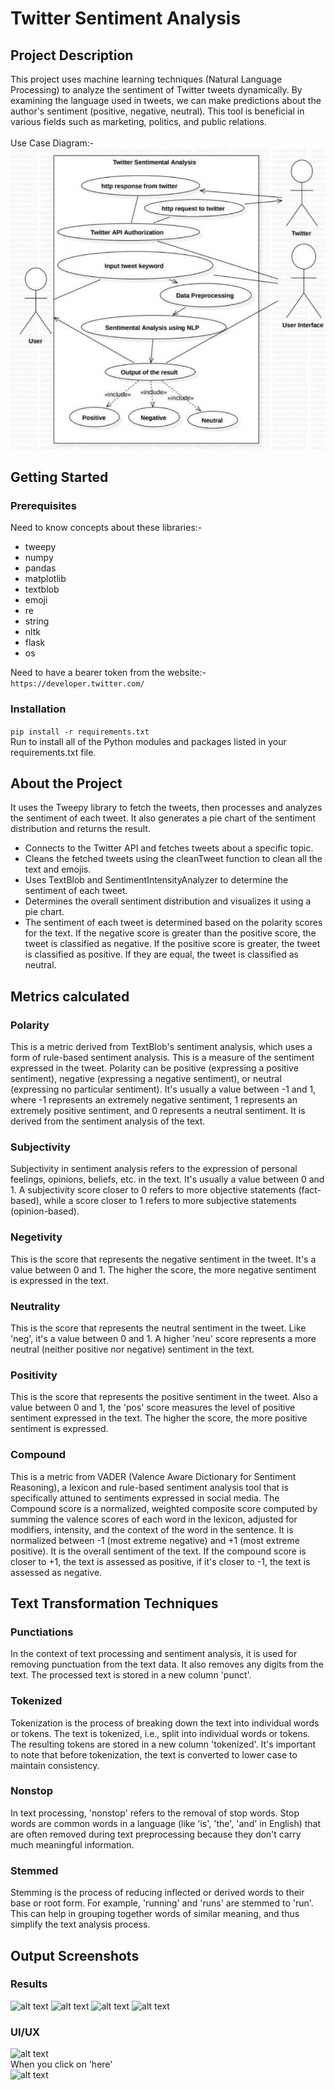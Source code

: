 # Twitter Sentiment Analysis


## Project Description
This project uses machine learning techniques (Natural Language Processing) to analyze the sentiment of Twitter tweets dynamically. By examining the language used in tweets, we can make predictions about the author's sentiment (positive, negative, neutral). This tool is beneficial in various fields such as marketing, politics, and public relations.
<br/>
<br/>
Use Case Diagram:- <br/>
![alt text](https://github.com/raghavan93513/Twitter-Sentimental-Analysis/blob/main/Screenshots/Usecasediagram.png)

## Getting Started

### Prerequisites

Need to know concepts about these libraries:-
- tweepy
- numpy
- pandas
- matplotlib
- textblob
- emoji
- re
- string
- nltk
- flask
- os

Need to have a bearer token from the website:-
```https://developer.twitter.com/```


### Installation

```pip install -r requirements.txt``` <br/>
Run to install all of the Python modules and packages listed in your requirements.txt file.

## About the Project

It uses the Tweepy library to fetch the tweets, then processes and analyzes the sentiment of each tweet. It also generates a pie chart of the sentiment distribution and returns the result.

- Connects to the Twitter API and fetches tweets about a specific topic.
- Cleans the fetched tweets using the cleanTweet function to clean all the text and emojis.
- Uses TextBlob and SentimentIntensityAnalyzer to determine the sentiment of each tweet.
- Determines the overall sentiment distribution and visualizes it using a pie chart.
- The sentiment of each tweet is determined based on the polarity scores for the text. If the negative score is greater than the positive score, the tweet is classified as negative. If the positive score is greater, the tweet is classified as positive. If they are equal, the tweet is classified as neutral.

## Metrics calculated

### Polarity
This is a metric derived from TextBlob's sentiment analysis, which uses a form of rule-based sentiment analysis. This is a measure of the sentiment expressed in the tweet. Polarity can be positive (expressing a positive sentiment), negative (expressing a negative sentiment), or neutral (expressing no particular sentiment). It's usually a value between -1 and 1, where -1 represents an extremely negative sentiment, 1 represents an extremely positive sentiment, and 0 represents a neutral sentiment. It is derived from the sentiment analysis of the text.

### Subjectivity
Subjectivity in sentiment analysis refers to the expression of personal feelings, opinions, beliefs, etc. in the text. It's usually a value between 0 and 1. A subjectivity score closer to 0 refers to more objective statements (fact-based), while a score closer to 1 refers to more subjective statements (opinion-based).

### Negetivity
This is the score that represents the negative sentiment in the tweet. It's a value between 0 and 1. The higher the score, the more negative sentiment is expressed in the text.

### Neutrality
This is the score that represents the neutral sentiment in the tweet. Like 'neg', it's a value between 0 and 1. A higher 'neu' score represents a more neutral (neither positive nor negative) sentiment in the text.

### Positivity
This is the score that represents the positive sentiment in the tweet. Also a value between 0 and 1, the 'pos' score measures the level of positive sentiment expressed in the text. The higher the score, the more positive sentiment is expressed.

### Compound
This is a metric from VADER (Valence Aware Dictionary for Sentiment Reasoning), a lexicon and rule-based sentiment analysis tool that is specifically attuned to sentiments expressed in social media. The Compound score is a normalized, weighted composite score computed by summing the valence scores of each word in the lexicon, adjusted for modifiers, intensity, and the context of the word in the sentence. It is normalized between -1 (most extreme negative) and +1 (most extreme positive). It is the overall sentiment of the text. If the compound score is closer to +1, the text is assessed as positive, if it's closer to -1, the text is assessed as negative.

## Text Transformation Techniques

### Punctiations
In the context of text processing and sentiment analysis, it is used for removing punctuation from the text data. It also removes any digits from the text. The processed text is stored in a new column 'punct'.

### Tokenized
Tokenization is the process of breaking down the text into individual words or tokens. The text is tokenized, i.e., split into individual words or tokens. The resulting tokens are stored in a new column 'tokenized'. It's important to note that before tokenization, the text is converted to lower case to maintain consistency.

### Nonstop
In text processing, 'nonstop' refers to the removal of stop words. Stop words are common words in a language (like 'is', 'the', 'and' in English) that are often removed during text preprocessing because they don't carry much meaningful information.

### Stemmed
Stemming is the process of reducing inflected or derived words to their base or root form. For example, 'running' and 'runs' are stemmed to 'run'. This can help in grouping together words of similar meaning, and thus simplify the text analysis process.

## Output Screenshots

### Results
![alt text](https://github.com/raghavan93513/Twitter-Sentimental-Analysis/blob/main/Screenshots/Table.png)
![alt text](https://github.com/raghavan93513/Twitter-Sentimental-Analysis/blob/main/Screenshots/Classification.png)
![alt text](https://github.com/raghavan93513/Twitter-Sentimental-Analysis/blob/main/Screenshots/Percentage.png)
![alt text](https://github.com/raghavan93513/Twitter-Sentimental-Analysis/blob/main/Screenshots/Classification2.png)

### UI/UX
![alt text](https://github.com/raghavan93513/Twitter-Sentimental-Analysis/blob/main/Screenshots/Frontend.png)
<br/>
When you click on 'here'
<br/>
![alt text](https://github.com/raghavan93513/Twitter-Sentimental-Analysis/blob/main/Screenshots/piechart.png)
